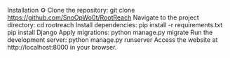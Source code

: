 Installation ⚙️
Clone the repository:
git clone https://github.com/SnoOpWo0t/RootReach
Navigate to the project directory:
cd rootreach
Install dependencies:
pip install -r requirements.txt
pip install Django
Apply migrations:
python manage.py migrate
Run the development server:
python manage.py runserver
Access the website at http://localhost:8000 in your browser.
